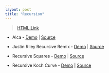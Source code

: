 ```yaml
---
layout: post
title: "Recursion"
---
```

>[HTML Link](https://hgleocho.github.io/Recursion)<br/>
* Alca - 
[Demo](https://codepen.io/Alca/full/pWaZaX/) 
| [Source](https://codepen.io/Alca/pen/pWaZaX/right)

* Justin Riley Recursive Remix - 
[Demo](https://recursion.glitch.me/) 
| [Source](https://glitch.com/edit/#!/recursion)

* Recursive Squares - 
[Demo](https://codepen.io/DonKarlssonSan/full/PJQvKG) 
| [Source](https://codepen.io/DonKarlssonSan/pen/PJQvKG)

* Recursive Koch Curve - 
[Demo](https://codepen.io/DonKarlssonSan/full/yzjywa) 
| [Source](https://codepen.io/DonKarlssonSan/pen/yzjywa)
